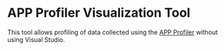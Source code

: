 APP Profiler Visualization Tool
===============================

This tool allows profiling of data collected using the [APP Profiler](http://developer.amd.com/tools/AMDAPPProfiler/Pages/default.aspx) without using Visual Studio.
